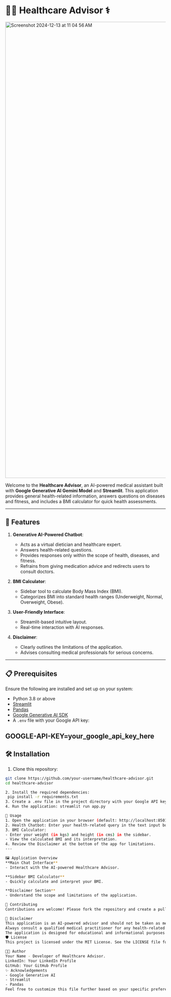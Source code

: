 # 👨‍⚕️ Healthcare Advisor ⚕️

<img width="1432" alt="Screenshot 2024-12-13 at 11 04 56 AM" src="https://github.com/user-attachments/assets/6b42826d-7271-4b42-8769-8c670895209a" />


Welcome to the **Healthcare Advisor**, an AI-powered medical assistant built with **Google Generative AI Gemini Model** and **Streamlit**. This application provides general health-related information, answers questions on diseases and fitness, and includes a BMI calculator for quick health assessments.

---

## 🚀 Features

1. **Generative AI-Powered Chatbot**:
   - Acts as a virtual dietician and healthcare expert.
   - Answers health-related questions.
   - Provides responses only within the scope of health, diseases, and fitness.
   - Refrains from giving medication advice and redirects users to consult doctors.

2. **BMI Calculator**:
   - Sidebar tool to calculate Body Mass Index (BMI).
   - Categorizes BMI into standard health ranges (Underweight, Normal, Overweight, Obese).

3. **User-Friendly Interface**:
   - Streamlit-based intuitive layout.
   - Real-time interaction with AI responses.

4. **Disclaimer**:
   - Clearly outlines the limitations of the application.
   - Advises consulting medical professionals for serious concerns.

---

## 📋 Prerequisites

Ensure the following are installed and set up on your system:

- Python 3.8 or above
- [Streamlit](https://streamlit.io/)
- [Pandas](https://pandas.pydata.org/)
- [Google Generative AI SDK](https://developers.generativeai.google/)
- A `.env` file with your Google API key:


GOOGLE-API-KEY=your_google_api_key_here
---
## 🛠️ Installation

1. Clone this repository:
 ```bash
 git clone https://github.com/your-username/healthcare-advisor.git
 cd healthcare-advisor

2. Install the required dependencies:
  pip install -r requirements.txt
3. Create a .env file in the project directory with your Google API key:
4. Run the application: streamlit run app.py

🏃 Usage
1. Open the application in your browser (default: http://localhost:8501).
2. Health Chatbot: Enter your health-related query in the text input box and click "Submit."
3. BMI Calculator:
- Enter your weight (in kgs) and height (in cms) in the sidebar.
- View the calculated BMI and its interpretation.
4. Review the Disclaimer at the bottom of the app for limitations.
---

🖼️ Application Overview
**Main Chat Interface**
- Interact with the AI-powered Healthcare Advisor.

**Sidebar BMI Calculator**
- Quickly calculate and interpret your BMI.

**Disclaimer Section**
- Understand the scope and limitations of the application.

🤝 Contributing
Contributions are welcome! Please fork the repository and create a pull request for any changes or enhancements.

📜 Disclaimer
This application is an AI-powered advisor and should not be taken as medical advice.
Always consult a qualified medical practitioner for any health-related decisions.
The application is designed for educational and informational purposes only.
🛡️ License
This project is licensed under the MIT License. See the LICENSE file for details.

🧑‍💻 Author
Your Name - Developer of Healthcare Advisor.
LinkedIn: Your LinkedIn Profile
GitHub: Your GitHub Profile
✨ Acknowledgements
- Google Generative AI
- Streamlit
- Pandas
Feel free to customize this file further based on your specific preferences!


